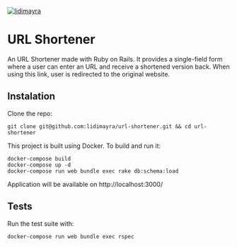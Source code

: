 [![lidimayra](https://circleci.com/gh/lidimayra/url-shortener/tree/master.svg?style=svg)](https://circleci.com/gh/lidimayra/url-shortener/tree/master)

# URL Shortener

An URL Shortener made with Ruby on Rails. It provides a single-field form where
a user can enter an URL and receive a shortened version back. When using this
link, user is redirected to the original website.

## Instalation
Clone the repo:
```
git clone git@github.com:lidimayra/url-shortener.git && cd url-shortener
```

This project is built using Docker. To build and run it:
```
docker-compose build
docker-compose up -d
docker-compose run web bundle exec rake db:schema:load
```

Application will be available on http://localhost:3000/

## Tests

Run the test suite with:
```
docker-compose run web bundle exec rspec
```

